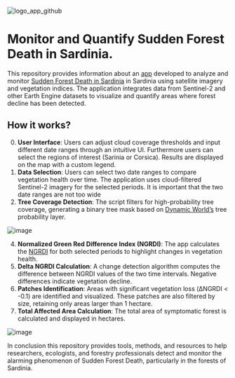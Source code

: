 ![logo_app_github](https://github.com/user-attachments/assets/2f6e5990-bcfa-4db0-99d7-2de8fe818c9a)

# Monitor and Quantify Sudden Forest Death in Sardinia.
This repository provides information about an [app](https://ee-sattagabrielega2.projects.earthengine.app/view/monitoraggiomoriaquerce) developed to analyze and monitor  [Sudden Forest Death in Sardinia](https://www.ildolomiti.it/altra-montagna/ambiente/2024/crisi-dei-boschi-in-sardegna-la-regione-stanzia-oltre-un-milione-di-euro-per-individuare-soluzioni-e-incrementare-il-monitoraggio?fbclid=IwY2xjawE8BqFleHRuA2FlbQIxMQABHdW1rBfI_5mGb-H0-TFj_Sw0if4RmvzGPNbVCG8U65dgW_ISv2t79afK4A_aem_xziHfAe9isCuQji6C3Ir0Q) in Sardinia using satellite imagery and vegetation indices. 
The application integrates data from Sentinel-2 and other Earth Engine datasets to visualize and quantify areas where forest decline has been detected.



## How it works?
0. **User Interface**: Users can adjust cloud coverage thresholds and input different date ranges through an intuitive UI. Furthermore users can select the regions of interest (Sarinia or Corsica). Results are displayed on the map with a custom legend.
1. **Data Selection**: Users can select two date ranges to compare vegetation health over time. The application uses cloud-filtered Sentinel-2 imagery for the selected periods. It is important that the two date ranges are not too wide
2. **Tree Coverage Detection**: The script filters for high-probability tree coverage, generating a binary tree mask based on [Dynamic World’s](https://dynamicworld.app/) tree probability layer.
   
![image](https://github.com/user-attachments/assets/f23d1167-45bb-4233-a38b-809247dd9b22)


4. **Normalized Green Red Difference Index (NGRDI)**: The app calculates the [NGRDI](https://www.indexdatabase.de/db/i-single.php?id=390) for both selected periods to highlight changes in vegetation health.
5. **Delta NGRDI Calculation**: A change detection algorithm computes the difference between NGRDI values of the two time intervals. Negative differences indicate vegetation decline.
6. **Patches Identification**: Areas with significant vegetation loss (ΔNGRDI < -0.1) are identified and visualized. These patches are also filtered by size, retaining only areas larger than 1 hectare.
7. **Total Affected Area Calculation**: The total area of symptomatic forest is calculated and displayed in hectares.

![image](https://github.com/user-attachments/assets/9574c884-51df-4f78-bd8e-88205f8f13e1)


In conclusion this repository provides tools, methods, and resources to help researchers, ecologists, and forestry professionals detect and monitor the alarming phenomenon of Sudden Forest Death, particularly in the forests of Sardinia.





